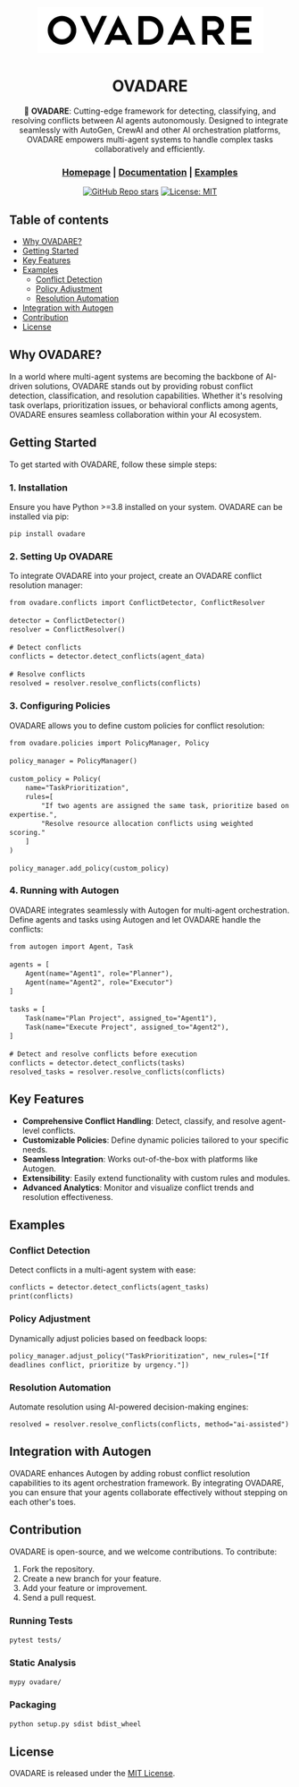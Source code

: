 <div align="center">

![Logo of OVADARE](./docs/ovadare_logo.png)

# **OVADARE**

🤖 **OVADARE**: Cutting-edge framework for detecting, classifying, and resolving conflicts between AI agents autonomously. Designed to integrate seamlessly with AutoGen, CrewAI and other AI orchestration platforms, OVADARE empowers multi-agent systems to handle complex tasks collaboratively and efficiently.

<h3>

[Homepage](https://www.ovadare.com/) | [Documentation](https://docs.ovadare.com/) | [Examples](https://github.com/ovadare/ovadare-examples)

</h3>

[![GitHub Repo stars](https://img.shields.io/github/stars/ovadare/ovadare)](https://github.com/ovadare/ovadare)
[![License: MIT](https://img.shields.io/badge/License-MIT-green.svg)](https://opensource.org/licenses/MIT)

</div>

## Table of contents

- [Why OVADARE?](#why-ovadare)
- [Getting Started](#getting-started)
- [Key Features](#key-features)
- [Examples](#examples)
  - [Conflict Detection](#conflict-detection)
  - [Policy Adjustment](#policy-adjustment)
  - [Resolution Automation](#resolution-automation)
- [Integration with Autogen](#integration-with-autogen)
- [Contribution](#contribution)
- [License](#license)

## Why OVADARE?

In a world where multi-agent systems are becoming the backbone of AI-driven solutions, OVADARE stands out by providing robust conflict detection, classification, and resolution capabilities. Whether it's resolving task overlaps, prioritization issues, or behavioral conflicts among agents, OVADARE ensures seamless collaboration within your AI ecosystem.

## Getting Started

To get started with OVADARE, follow these simple steps:

### 1. Installation

Ensure you have Python >=3.8 installed on your system. OVADARE can be installed via pip:

```
pip install ovadare
```

### 2. Setting Up OVADARE

To integrate OVADARE into your project, create an OVADARE conflict resolution manager:

```
from ovadare.conflicts import ConflictDetector, ConflictResolver

detector = ConflictDetector()
resolver = ConflictResolver()

# Detect conflicts
conflicts = detector.detect_conflicts(agent_data)

# Resolve conflicts
resolved = resolver.resolve_conflicts(conflicts)
```

### 3. Configuring Policies

OVADARE allows you to define custom policies for conflict resolution:

```
from ovadare.policies import PolicyManager, Policy

policy_manager = PolicyManager()

custom_policy = Policy(
    name="TaskPrioritization",
    rules=[
        "If two agents are assigned the same task, prioritize based on expertise.",
        "Resolve resource allocation conflicts using weighted scoring."
    ]
)

policy_manager.add_policy(custom_policy)
```

### 4. Running with Autogen

OVADARE integrates seamlessly with Autogen for multi-agent orchestration. Define agents and tasks using Autogen and let OVADARE handle the conflicts:

```
from autogen import Agent, Task

agents = [
    Agent(name="Agent1", role="Planner"),
    Agent(name="Agent2", role="Executor")
]

tasks = [
    Task(name="Plan Project", assigned_to="Agent1"),
    Task(name="Execute Project", assigned_to="Agent2"),
]

# Detect and resolve conflicts before execution
conflicts = detector.detect_conflicts(tasks)
resolved_tasks = resolver.resolve_conflicts(conflicts)
```

## Key Features

- **Comprehensive Conflict Handling**: Detect, classify, and resolve agent-level conflicts.
- **Customizable Policies**: Define dynamic policies tailored to your specific needs.
- **Seamless Integration**: Works out-of-the-box with platforms like Autogen.
- **Extensibility**: Easily extend functionality with custom rules and modules.
- **Advanced Analytics**: Monitor and visualize conflict trends and resolution effectiveness.

## Examples

### Conflict Detection

Detect conflicts in a multi-agent system with ease:

```
conflicts = detector.detect_conflicts(agent_tasks)
print(conflicts)
```

### Policy Adjustment

Dynamically adjust policies based on feedback loops:

```
policy_manager.adjust_policy("TaskPrioritization", new_rules=["If deadlines conflict, prioritize by urgency."])
```

### Resolution Automation

Automate resolution using AI-powered decision-making engines:

```
resolved = resolver.resolve_conflicts(conflicts, method="ai-assisted")
```

## Integration with Autogen

OVADARE enhances Autogen by adding robust conflict resolution capabilities to its agent orchestration framework. By integrating OVADARE, you can ensure that your agents collaborate effectively without stepping on each other's toes.

## Contribution

OVADARE is open-source, and we welcome contributions. To contribute:

1. Fork the repository.
2. Create a new branch for your feature.
3. Add your feature or improvement.
4. Send a pull request.

### Running Tests

```
pytest tests/
```

### Static Analysis

```
mypy ovadare/
```

### Packaging

```
python setup.py sdist bdist_wheel
```

## License

OVADARE is released under the [MIT License](https://github.com/ovadare/ovadare/blob/main/LICENSE).
